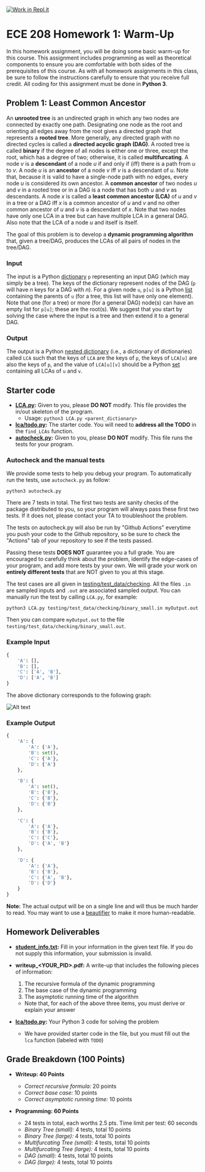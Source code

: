 [![Work in Repl.it](https://classroom.github.com/assets/work-in-replit-14baed9a392b3a25080506f3b7b6d57f295ec2978f6f33ec97e36a161684cbe9.svg)](https://classroom.github.com/online_ide?assignment_repo_id=3883466&assignment_repo_type=AssignmentRepo)
# ECE 208 Homework 1: Warm-Up
In this homework assignment, you will be doing some basic warm-up for this course. This assignment includes programming as well as theoretical components to ensure you are comfortable with both sides of the prerequisites of this course. As with all homework assignments in this class, be sure to follow the instructions carefully to ensure that you receive full credit. All coding for this assignment must be done in **Python 3**.

## Problem 1: Least Common Ancestor
An **unrooted tree** is an undirected graph in which any two nodes are connected by exactly one path. Designating one node as the root and orienting all edges away from the root gives a directed graph that represents a **rooted tree**. More generally, any directed graph with no directed cycles is called a **directed acyclic graph (DAG)**. A rooted tree is called **binary** if the degree of all nodes is either one or three, except the root, which has a degree of two; otherwise, it is called **multifurcating**. A node *v* is a **descendant** of a node *u* if and only if (iff) there is a path from *u* to *v*. A node *u* is an **ancestor** of a node *v* iff *v* is a descendant of *u*. Note that, because it is valid to have a single-node path with no edges, every node *u* is considered its own ancestor. A **common ancestor** of two nodes *u* and *v* in a rooted tree or in a DAG is a node that has both *u* and *v* as descendants. A node *x* is called a **least common ancestor (LCA)** of *u* and *v* in a tree or a DAG iff *x* is a common ancestor of *u* and *v* and no other common ancestor of *u* and *v* is a descendant of *x*. Note that two nodes have only one LCA in a tree but can have multiple LCA in a general DAG. Also note that the LCA of a node *u* and itself is itself.

The goal of this problem is to develop a **dynamic programming algorithm** that, given a tree/DAG, produces the LCAs of all pairs of nodes in the tree/DAG.

### Input
The input is a Python [dictionary](https://docs.python.org/3/tutorial/datastructures.html#dictionaries) `p` representing an input DAG (which may simply be a tree). The keys of the dictionary represent nodes of the DAG (`p` will have *n* keys for a DAG with *n*). For a given node `u`, `p[u]` is a Python [list](https://docs.python.org/3/tutorial/datastructures.html#more-on-lists) containing the parents of `u` (for a tree, this list will have only one element). Note that one (for a tree) or more (for a general DAG) node(s) can have an empty list for `p[u]`; these are the root(s). We suggest that you start by solving the case where the input is a tree and then extend it to a general DAG.

### Output
The output is a Python [nested dictionary](https://www.geeksforgeeks.org/python-nested-dictionary/) (i.e., a dictionary of dictionaries) called `LCA` such that the keys of `LCA` are the keys of `p`, the keys of `LCA[u]` are also the keys of `p`, and the value of `LCA[u][v]` should be a Python [set](https://docs.python.org/3/tutorial/datastructures.html#sets) containing all LCAs of `u` and `v`.

## Starter code
* **[LCA.py](LCA.py):** Given to you, please **DO NOT** modify. This file provides the in/out skeleton of the program.
    * Usage: `python3 LCA.py <parent_dictionary>`
* **[lca/todo.py](lca/todo.py):** The starter code. You will need to **address all the TODO** in the `find_LCAs` function.
* **[autocheck.py](autocheck.py):** Given to you, please **DO NOT** modify. This file runs the tests for your program.

### Autocheck and the manual tests
We provide some tests to help you debug your program. To automatically run the tests, use `autocheck.py` as follow:

`python3 autocheck.py`

There are 7 tests in total. The first two tests are sanity checks of the package distributed to you, so your program will always pass these first two tests. If it does not, please contact your TA to troubleshoot the problem.

The tests on autocheck.py will also be run by "Github Actions" everytime you push your code to the Github repository, so be sure to check the "Actions" tab of your repository to see if the tests passed.

Passing these tests **DOES NOT** guarantee you a full grade. You are encouraged to carefully think about the problem, identify the edge-cases of your program, and add more tests by your own. We will grade your work on **entirely different tests** that are NOT given to you at this stage.

The test cases are all given in [testing/test_data/checking](testing/test_data/checking/). All the files `.in` are sampled inputs and `.out` are associated sampled output. You can manually run the test by calling `LCA.py`, for example:

```python3 LCA.py testing/test_data/checking/binary_small.in myOutput.out```

Then you can compare `myOutput.out` to the file `testing/test_data/checking/binary_small.out`.

### Example Input
```python
{
    'A': [],
    'B': [],
    'C': ['A', 'B'],
    'D': ['A', 'B']
}
```

The above dictionary corresponds to the following graph:

![Alt text](https://g.gravizo.com/svg?digraph%20G%20{A->C;A->D;B->C;B->D;})

### Example Output
```python
{
    'A': {
        'A': {'A'},
        'B': set(),
        'C': {'A'},
        'D': {'A'}
    },

    'B': {
        'A': set(),
        'B': {'B'},
        'C': {'B'},
        'D': {'B'}
    },

    'C': {
        'A': {'A'},
        'B': {'B'},
        'C': {'C'},
        'D': {'A', 'B'}
    },

    'D': {
        'A': {'A'},
        'B': {'B'},
        'C': {'A', 'B'},
        'D': {'D'}
    }
}
```

**Note:** The actual output will be on a single line and will thus be much harder to read. You may want to use a [beautifier](https://codebeautify.org/python-formatter-beautifier) to make it more human-readable.

## Homework Deliverables
* **[student_info.txt](student_info.txt):** Fill in your information in the given text file. If you do not supply this information, your submission is invalid.
* **writeup_<YOUR_PID>.pdf:** A write-up that includes the following pieces of information:
    1. The recursive formula of the dynamic programming
    2. The base case of the dynamic programming
    3. The asymptotic running time of the algorithm
    * Note that, for each of the above three items, you must derive or explain your answer

* **[lca/todo.py](lca/todo.py):** Your Python 3 code for solving the problem
    * We have provided starter code in the file, but you must fill out the `lca` function (labeled with `TODO`)

## Grade Breakdown (100 Points)
* **Writeup: 40 Points**
    * *Correct recursive formula:* 20 points
    * *Correct base case:* 10 points
    * *Correct asymptotic running time:* 10 points

* **Programming: 60 Points**
    * 24 tests in total, each worths 2.5 pts. Time limit per test: 60 seconds
    * *Binary Tree (small):* 4 tests, total 10 points
    * *Binary Tree (large):* 4 tests, total 10 points
    * *Multifurcating Tree (small):* 4 tests, total 10 points
    * *Multifurcating Tree (large):* 4 tests, total 10 points
    * *DAG (small):* 4 tests, total 10 points
    * *DAG (large):* 4 tests, total 10 points
